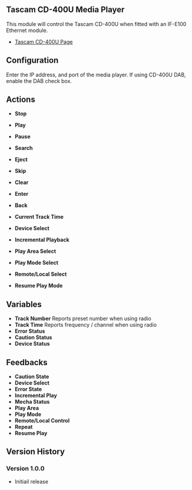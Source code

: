 ## Tascam CD-400U Media Player

This module will control the Tascam CD-400U when fitted with an IF-E100 Ethernet module.

- [Tascam CD-400U Page](https://tascam.com/us/product/cd-400u/)

## Configuration
Enter the IP address, and port of the media player. If using CD-400U DAB, enable the DAB check box.

## Actions
- **Stop** 
- **Play** 
- **Pause** 
- **Search** 
- **Eject** 
- **Skip**

- **Clear**
- **Enter**
- **Back**

- **Current Track Time**
- **Device Select**
- **Incremental Playback**
- **Play Area Select**
- **Play Mode Select**
- **Remote/Local Select**
- **Resume Play Mode**

## Variables
- **Track Number** Reports preset number when using radio
- **Track Time** Reports frequency / channel when using radio
- **Error Status**
- **Caution Status**
- **Device Status**

## Feedbacks
- **Caution State**
- **Device Select**
- **Error State**
- **Incremental Play**
- **Mecha Status**
- **Play Area**
- **Play Mode**
- **Remote/Local Control**
- **Repeat**
- **Resume Play**

## Version History

### Version 1.0.0
- Initiail release
